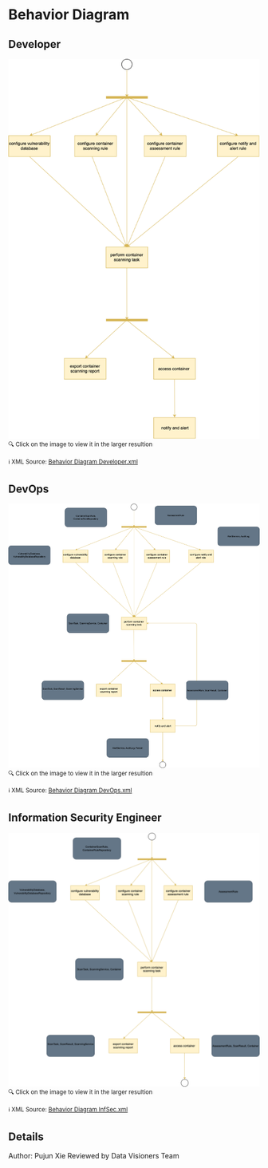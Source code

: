 # Behavior Diagram

## Developer
<img src="./Behavior Diagram Developer.svg">
<sup> 🔍 Click on the image to view it in the larger resultion </sup>

<sup> ℹ️ XML Source: <a href="./Behavior Diagram Developer.xml">Behavior Diagram Developer.xml</a></sup>

## DevOps
<img src="./Behavior Diagram DevOps.svg">
<sup> 🔍 Click on the image to view it in the larger resultion </sup>

<sup> ℹ️ XML Source: <a href="./Behavior Diagram DevOps.xml">Behavior Diagram DevOps.xml</a></sup>

## Information Security Engineer
<img src="./Behavior Diagram InfSec.svg">
<sup> 🔍 Click on the image to view it in the larger resultion </sup>

<sup> ℹ️ XML Source: <a href="./Behavior Diagram InfSec.xml">Behavior Diagram InfSec.xml</a></sup>


## Details

Author: Pujun Xie
Reviewed by Data Visioners Team
